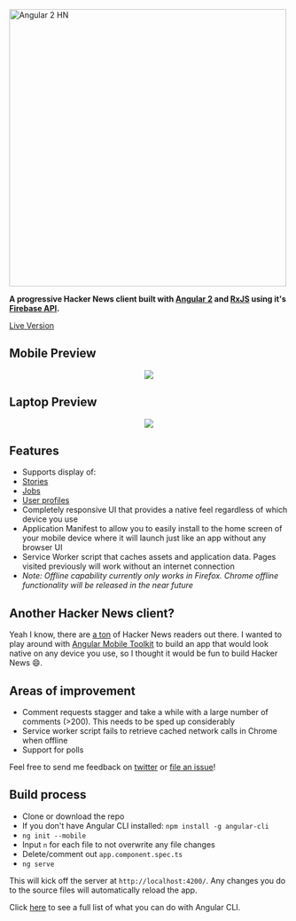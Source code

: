 <img alt="Angular 2 HN" title="Angular 2 HN" src="http://i.imgur.com/92Lll7T.png" width="500">

**A progressive Hacker News client built with [Angular 2](https://angular.io/) and [RxJS](http://reactivex.io/) using it's [Firebase API](https://github.com/HackerNews/API).**

[Live Version](https://angular2-hn.firebaseapp.com)

## Mobile Preview

<p align="center">
  <img src = "http://i.imgur.com/46BnTDt.gif">
</p>

## Laptop Preview

<p align="center">
  <img src = "http://i.imgur.com/6QquRtl.gif">
</p>

## Features

 + Supports display of:
  + [Stories](https://angular2-hn.firebaseapp.com/item/12398451)
  + [Jobs](https://angular2-hn.firebaseapp.com/item/12366966)
  + [User profiles](https://angular2-hn.firebaseapp.com/user/dhouston)
 + Completely responsive UI that provides a native feel regardless of which device you use
 + Application Manifest to allow you to easily install to the home screen of your mobile device where it will launch just like an app without any browser UI 
 + Service Worker script that caches assets and application data. Pages visited previously will work without an internet connection
  + *Note: Offline capability currently only works in Firefox. Chrome offline functionality will be released in the near future*

## Another Hacker News client?

Yeah I know, there are [a ton](https://github.com/cheeaun/awesome-hacker-news) of Hacker News readers out there. I wanted to play around with [Angular Mobile Toolkit](https://mobile.angular.io/) to build an app that would look native on any device you use, so I thought it would be fun to build Hacker News :smile:.

## Areas of improvement

 - Comment requests stagger and take a while with a large number of comments (>200). This needs to be sped up considerably
 - Service worker script fails to retrieve cached network calls in Chrome when offline
 - Support for polls

Feel free to send me feedback on [twitter](https://twitter.com/hdjirdeh) or [file an issue](https://github.com/hdjirdeh/angular2-hn/issues/new)!

## Build process

 - Clone or download the repo
 - If you don't have Angular CLI installed: `npm install -g angular-cli`
 - `ng init --mobile`
 - Input `n` for each file to not overwrite any file changes
 - Delete/comment out `app.component.spec.ts`
 - `ng serve`

This will kick off the server at `http://localhost:4200/`. Any changes you do to the source files will automatically reload the app.


Click [here](https://cli.angular.io/) to see a full list of what you can do with Angular CLI.
